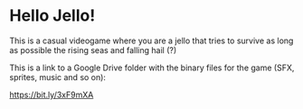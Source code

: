 # Hello Jello!

This is a casual videogame where you are a jello that tries to survive as long as possible the rising seas and falling hail (?)

This is a link to a Google Drive folder with the binary files for the game (SFX, sprites, music and so on):

https://bit.ly/3xF9mXA
